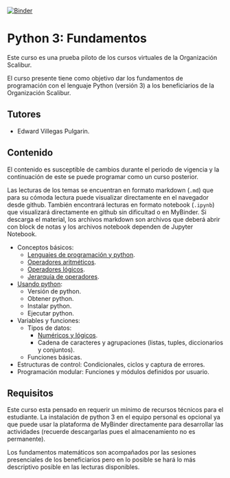[![Binder](https://beta.mybinder.org/badge.svg)](https://beta.mybinder.org/v2/gh/scaliburco/py3f/master)

# Python 3: Fundamentos

Este curso es una prueba piloto de los cursos virtuales de la Organización Scalibur.  

El curso presente tiene como objetivo dar los fundamentos de programación con el lenguaje Python (versión 3) a los beneficiarios de la Organización Scalibur.  

## Tutores

+   Edward Villegas Pulgarin.  

## Contenido

El contenido es susceptible de cambios durante el periodo de vigencia y la continuación de este se puede programar como un curso posterior.  

Las lecturas de los temas se encuentran en formato markdown (`.md`) que para su cómoda lectura puede visualizar directamente en el navegador desde github. También encontrará lecturas en formato notebook (`.ipynb`) que visualizará directamente en github sin dificultad o en MyBinder. Si descarga el material, los archivos markdown son archivos que deberá abrir con block de notas y los archivos notebook dependen de Jupyter Notebook.  

+   Conceptos básicos:  
    +   [Lenguajes de programación y python](lecturas/t1l1.md).  
    +   [Operadores aritméticos](lecturas/t1l2.ipynb).  
    +   [Operadores lógicos](lecturas/t1l3.ipynb).  
    +   [Jerarquía de operadores](lecturas/t1l4.ipynb).  
+   [Usando python](lecturas/t2l1.md):  
    +   Versión de python.  
    +   Obtener python.  
    +   Instalar python.  
    +   Ejecutar python.  
+   Variables y funciones:  
    +   Tipos de datos:  
        +   [Numéricos y lógicos](lecturas/t3l1.ipynb).  
        +   Cadena de caracteres y agrupaciones (listas, tuples, diccionarios y conjuntos).  
    +   Funciones básicas.  
+   Estructuras de control: Condicionales, ciclos y captura de errores.  
+   Programación modular: Funciones y módulos definidos por usuario.  

## Requisitos

Este curso esta pensado en requerir un mínimo de recursos técnicos para el estudiante. La instalación de python 3 en el equipo personal es opcional ya que puede usar la plataforma de MyBinder directamente para desarrollar las actividades (recuerde descargarlas pues el almacenamiento no es permanente).  

Los fundamentos matemáticos son acompañados por las sesiones presenciales de los beneficiarios pero en lo posible se hará lo más descriptivo posible en las lecturas disponibles.  

